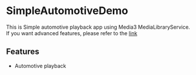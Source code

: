 # SimpleAutomotiveDemo
This is Simple automotive playback app using Media3 MediaLibraryService.
If you want advanced features, please refer to the [link](https://github.com/leejooheon/RxToyproject)

## Features
- Automotive playback